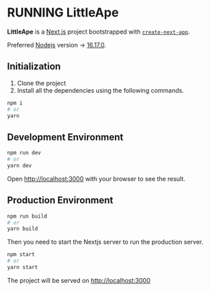 # RUNNING LittleApe

**LittleApe** is a [Next.js](https://nextjs.org/) project bootstrapped with [`create-next-app`](https://github.com/vercel/next.js/tree/canary/packages/create-next-app).

Preferred [Nodejs](https://nodejs.org/) version -> [16.17.0](https://nodejs.org/dist/v16.17.0).

## Initialization

1. Clone the project
2. Install all the dependencies using the following commands.

```bash
npm i
# or
yarn
```

## Development Environment

```bash
npm run dev
# or
yarn dev
```

Open [http://localhost:3000](http://localhost:3000) with your browser to see the result.

## Production Environment

```bash
npm run build
# or
yarn build
```

Then you need to start the Nextjs server to run the production server.

```bash
npm start
# or
yarn start
```

The project will be served on [http://localhost:3000](http://localhost:3000)
